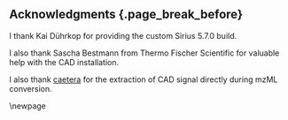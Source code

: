 ## Acknowledgments {.page_break_before}

I thank Kai Dührkop for providing the custom Sirius 5.7.0 build.

I also thank Sascha Bestmann from Thermo Fischer Scientific for valuable help with the CAD installation.

I also thank [caetera](https://github.com/caetera) for the extraction of CAD signal directly during mzML conversion. 

\newpage